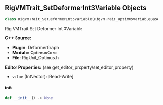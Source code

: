 ## RigVMTrait_SetDeformerInt3Variable Objects

```python
class RigVMTrait_SetDeformerInt3Variable(RigVMTrait_OptimusVariableBase)
```

Rig VMTrait Set Deformer Int 3Variable

**C++ Source:**

- **Plugin**: DeformerGraph
- **Module**: OptimusCore
- **File**: RigUnit_Optimus.h

**Editor Properties:** (see get_editor_property/set_editor_property)

- ``value`` (IntVector):  [Read-Write]

<a id="unreal.RigVMTrait_SetDeformerInt3Variable.__init__"></a>

#### __init__

```python
def __init__() -> None
```

<a id="unreal.RigVMTrait_SetDeformerInt3ArrayVariable"></a>